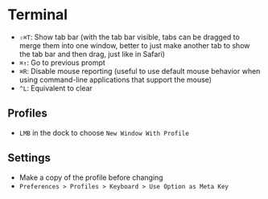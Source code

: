 # Terminal

- `⇧⌘T`: Show tab bar (with the tab bar visible, tabs can be dragged to merge them into one window, better to just make another tab to show the tab bar and then drag, just like in Safari)
- `⌘↑`: Go to previous prompt
- `⌘R`: Disable mouse reporting (useful to use default mouse behavior when using command-line applications that support the mouse)
- `^L`: Equivalent to clear

## Profiles

- `LMB` in the dock to choose `New Window With Profile`

## Settings

- Make a copy of the profile before changing
- `Preferences > Profiles > Keyboard > Use Option as Meta Key`

